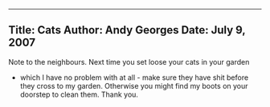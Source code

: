 -----
Title:  Cats
Author: Andy Georges
Date: July 9, 2007
-----







Note to the neighbours. Next time you set loose your cats in your garden
- which I have no problem with at all - make sure they have shit before
they cross to my garden. Otherwise you might find my boots on your
doorstep to clean them. Thank you.




